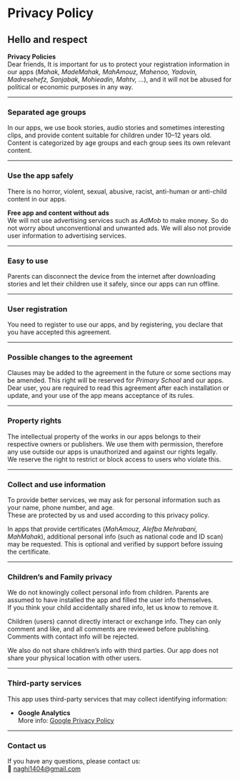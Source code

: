 # Privacy Policy

## Hello and respect

**Privacy Policies**  
Dear friends, It is important for us to protect your registration information in our apps (*Mahak, MadeMahak, MahAmouz, Mahenoo, Yadovin, Madresehefz, Sanjabak, Mohieadin, Mahtv, …*), and it will not be abused for political or economic purposes in any way.

---

### Separated age groups
In our apps, we use book stories, audio stories and sometimes interesting clips, and provide content suitable for children under 10–12 years old.  
Content is categorized by age groups and each group sees its own relevant content.

---

### Use the app safely
There is no horror, violent, sexual, abusive, racist, anti-human or anti-child content in our apps.

**Free app and content without ads**  
We will not use advertising services such as *AdMob* to make money. So do not worry about unconventional and unwanted ads. We will also not provide user information to advertising services.

---

### Easy to use
Parents can disconnect the device from the internet after downloading stories and let their children use it safely, since our apps can run offline.

---

### User registration
You need to register to use our apps, and by registering, you declare that you have accepted this agreement.

---

### Possible changes to the agreement
Clauses may be added to the agreement in the future or some sections may be amended. This right will be reserved for *Primary School* and our apps.  
Dear user, you are required to read this agreement after each installation or update, and your use of the app means acceptance of its rules.

---

### Property rights
The intellectual property of the works in our apps belongs to their respective owners or publishers. We use them with permission, therefore any use outside our apps is unauthorized and against our rights legally.  
We reserve the right to restrict or block access to users who violate this.

---

### Collect and use information
To provide better services, we may ask for personal information such as your name, phone number, and age.  
These are protected by us and used according to this privacy policy.

In apps that provide certificates (*MahAmouz, Alefba Mehrabani, MahMahak*), additional personal info (such as national code and ID scan) may be requested. This is optional and verified by support before issuing the certificate.

---

### Children’s and Family privacy
We do not knowingly collect personal info from children. Parents are assumed to have installed the app and filled the user info themselves.  
If you think your child accidentally shared info, let us know to remove it.

Children (users) cannot directly interact or exchange info. They can only comment and like, and all comments are reviewed before publishing. Comments with contact info will be rejected.

We also do not share children’s info with third parties. Our app does not share your physical location with other users.

---

### Third-party services
This app uses third-party services that may collect identifying information:

- **Google Analytics**  
  More info: [Google Privacy Policy](https://policies.google.com/privacy)

---

### Contact us
If you have any questions, please contact us:  
📧 naghi1404@gmail.com
